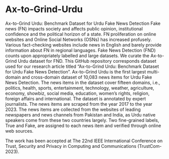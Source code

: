 # Ax-to-Grind-Urdu
Ax-to-Grind Urdu: Benchmark Dataset for Urdu Fake News Detection
Fake news (FN) impacts society and affects public opinion, institutional confidence and the political horizon of a state. FN proliferation on online websites and Online Social Networks (OSNs) has increased profusely. Various fact-checking websites include news in English and barely provide information about FN in regional languages. Fake News Detection (FND) counts upon appropriately labelled and large datasets. We curate the Ax-to-Grind Urdu dataset for FND. This GitHub repository corresponds dataset used for our research article titled “Ax-to-Grind Urdu: Benchmark Dataset for Urdu Fake News Detection”. 
Ax-to-Grind Urdu is the first largest multi-domain and cross-domain dataset of 10,083 news items for Urdu Fake News Detection. The news items in the dataset cover fifteen domains, i.e., politics, health, sports, entertainment, technology, weather, agriculture, economy, showbiz, social media, education, women’s rights, religion, foreign affairs and international. The dataset is annotated by expert journalists. The news items are scraped from the year 2017 to the year 2023. The news items are collected from the websites of leading newspapers and news channels from Pakistan and India, as Urdu native speakers come from these two countries largely. Two fine-grained labels, True and Fake, are assigned to each news item and verified through online web sources.

The work has been accepted at The 22nd IEEE International Conference on Trust, Security and Privacy in Computing and Communications (TrustCom-2023).
